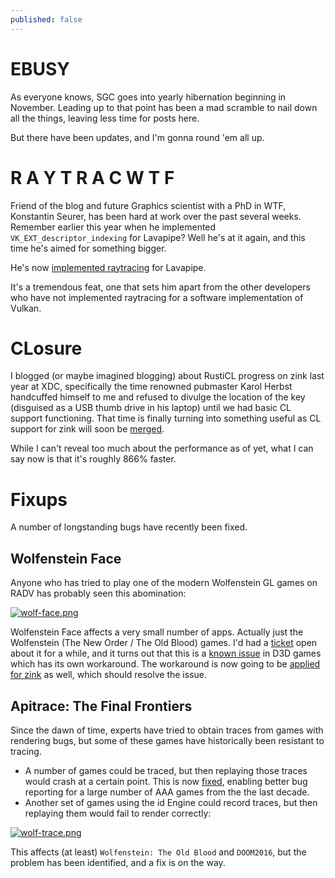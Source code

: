 ```yaml
---
published: false
---
```

# EBUSY

As everyone knows, SGC goes into yearly hibernation beginning in November. Leading up to that point has been a mad scramble to nail down all the things, leaving less time for posts here.

But there have been updates, and I'm gonna round 'em all up.

# R A Y T R A C W T F
Friend of the blog and future Graphics scientist with a PhD in WTF, Konstantin Seurer, has been hard at work over the past several weeks. Remember earlier this year when he implemented `VK_EXT_descriptor_indexing` for Lavapipe? Well he's at it again, and this time he's aimed for something bigger.

He's now [implemented raytracing](https://gitlab.freedesktop.org/mesa/mesa/-/merge_requests/25616) for Lavapipe.

It's a tremendous feat, one that sets him apart from the other developers who have not implemented raytracing for a software implementation of Vulkan.

# CLosure
I blogged (or maybe imagined blogging) about RustiCL progress on zink last year at XDC, specifically the time renowned pubmaster Karol Herbst handcuffed himself to me and refused to divulge the location of the key (disguised as a USB thumb drive in his laptop) until we had basic CL support functioning. That time is finally turning into something useful as CL support for zink will soon be [merged](https://gitlab.freedesktop.org/mesa/mesa/-/merge_requests/24839).

While I can't reveal too much about the performance as of yet, what I can say now is that it's roughly 866% faster.

# Fixups
A number of longstanding bugs have recently been fixed.

## Wolfenstein Face
Anyone who has tried to play one of the modern Wolfenstein GL games on RADV has probably seen this abomination:

[![wolf-face.png]({{site.url}}/assets/wolf-face.png)]({{site.url}}/assets/wolf-face.png)

Wolfenstein Face affects a very small number of apps. Actually just the Wolfenstein (The New Order / The Old Blood) games. I'd had a [ticket](https://gitlab.freedesktop.org/mesa/mesa/-/issues/8988) open about it for a while, and it turns out that this is a [known issue](https://gitlab.freedesktop.org/mesa/mesa/-/issues/5753) in D3D games which has its own workaround. The workaround is now going to be [applied for zink](https://gitlab.freedesktop.org/mesa/mesa/-/merge_requests/25642) as well, which should resolve the issue.

## Apitrace: The Final Frontiers

Since the dawn of time, experts have tried to obtain traces from games with rendering bugs, but some of these games have historically been resistant to tracing.

* A number of games could be traced, but then replaying those traces would crash at a certain point. This is now [fixed](https://github.com/apitrace/apitrace/pull/899), enabling better bug reporting for a large number of AAA games from the the last decade.
* Another set of games using the id Engine could record traces, but then replaying them would fail to render correctly:

[![wolf-trace.png]({{site.url}}/assets/wolf-trace.png)]({{site.url}}/assets/wolf-trace.png)

This affects (at least) `Wolfenstein: The Old Blood` and `DOOM2016`, but the problem has been identified, and a fix is on the way.